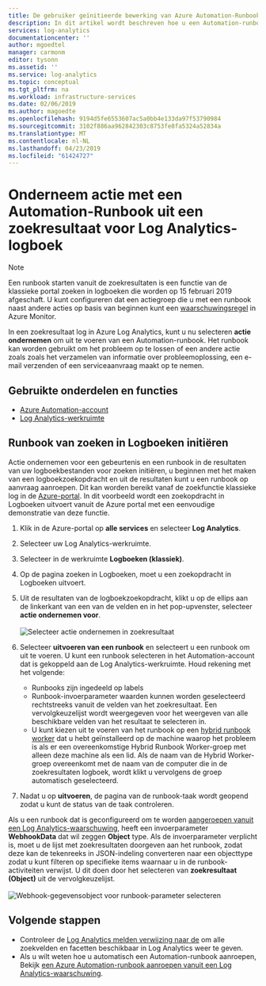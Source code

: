 ```yaml
---
title: De gebruiker geïnitieerde bewerking van Azure Automation-Runbook in Log Analytics | Microsoft Docs
description: In dit artikel wordt beschreven hoe u een Automation-runbook uitvoeren vanuit een Log Analytics search resultaat op aanvraag.
services: log-analytics
documentationcenter: ''
author: mgoedtel
manager: carmonm
editor: tysonn
ms.assetid: ''
ms.service: log-analytics
ms.topic: conceptual
ms.tgt_pltfrm: na
ms.workload: infrastructure-services
ms.date: 02/06/2019
ms.author: magoedte
ms.openlocfilehash: 9194d5fe6553607ac5a0bb4e133da97f53790984
ms.sourcegitcommit: 3102f886aa962842303c8753fe8fa5324a52834a
ms.translationtype: MT
ms.contentlocale: nl-NL
ms.lasthandoff: 04/23/2019
ms.locfileid: "61424727"
---
```

# <a name="take-action-with-an-automation-runbook-from-a-log-analytics-log-search-result"></a>Onderneem actie met een Automation-Runbook uit een zoekresultaat voor Log Analytics-logboek

> [!NOTE]
> Een runbook starten vanuit de zoekresultaten is een functie van de klassieke portal zoeken in logboeken die worden op 15 februari 2019 afgeschaft. U kunt configureren dat een actiegroep die u met een runbook naast andere acties op basis van beginnen kunt een [waarschuwingsregel](../platform/alerts-log.md) in Azure Monitor.

In een zoekresultaat log in Azure Log Analytics, kunt u nu selecteren **actie ondernemen** om uit te voeren van een Automation-runbook.  Het runbook kan worden gebruikt om het probleem op te lossen of een andere actie zoals zoals het verzamelen van informatie over probleemoplossing, een e-mail verzenden of een serviceaanvraag maakt op te nemen. 


## <a name="components-and-features-used"></a>Gebruikte onderdelen en functies
* [Azure Automation-account](../../automation/automation-quickstart-create-account.md)
* [Log Analytics-werkruimte](../../azure-monitor/log-query/log-query-overview.md)

## <a name="to-initiate-runbook-from-log-search"></a>Runbook van zoeken in Logboeken initiëren

Actie ondernemen voor een gebeurtenis en een runbook in de resultaten van uw logboekbestanden voor zoeken initiëren, u beginnen met het maken van een logboekzoekopdracht en uit de resultaten kunt u een runbook op aanvraag aanroepen. Dit kan worden bereikt vanaf de zoekfunctie klassieke log in de [Azure-portal](../../azure-monitor/log-query/log-query-overview.md). In dit voorbeeld wordt een zoekopdracht in Logboeken uitvoert vanuit de Azure portal met een eenvoudige demonstratie van deze functie.

1. Klik in de Azure-portal op **alle services** en selecteer **Log Analytics**.  
2. Selecteer uw Log Analytics-werkruimte.
3. Selecteer in de werkruimte **Logboeken (klassiek)**.  
4. Op de pagina zoeken in Logboeken, moet u een zoekopdracht in Logboeken uitvoert.  
5. Uit de resultaten van de logboekzoekopdracht, klikt u op de ellips aan de linkerkant van een van de velden en in het pop-upvenster, selecteer **actie ondernemen voor**.<br><br> ![Selecteer actie ondernemen in zoekresultaat](./media/take-action/log-search-takeaction-menuoption.png) 
6. Selecteer **uitvoeren van een runbook** en selecteert u een runbook om uit te voeren.  U kunt een runbook selecteren in het Automation-account dat is gekoppeld aan de Log Analytics-werkruimte.  Houd rekening met het volgende:

    * Runbooks zijn ingedeeld op labels
    * Runbook-invoerparameter waarden kunnen worden geselecteerd rechtstreeks vanuit de velden van het zoekresultaat.  Een vervolgkeuzelijst wordt weergegeven voor het weergeven van alle beschikbare velden van het resultaat te selecteren in.  
    * U kunt kiezen uit te voeren van het runbook op een [hybrid runbook worker](../../automation/automation-hybrid-runbook-worker.md) dat u hebt geïnstalleerd op de machine waarop het probleem is als er een overeenkomstige Hybrid Runbook Worker-groep met alleen deze machine als een lid.  Als de naam van de Hybrid Worker-groep overeenkomt met de naam van de computer die in de zoekresultaten logboek, wordt klikt u vervolgens de groep automatisch geselecteerd.    

6. Nadat u op **uitvoeren**, de pagina van de runbook-taak wordt geopend zodat u kunt de status van de taak controleren.   

Als u een runbook dat is geconfigureerd om te worden [aangeroepen vanuit een Log Analytics-waarschuwing](../../automation/automation-create-alert-triggered-runbook.md), heeft een invoerparameter **WebhookData** dat wil zeggen **Object** type.  Als de invoerparameter verplicht is, moet u de lijst met zoekresultaten doorgeven aan het runbook, zodat deze kan de tekenreeks in JSON-indeling converteren naar een objecttype zodat u kunt filteren op specifieke items waarnaar u in de runbook-activiteiten verwijst.  U dit doen door het selecteren van **zoekresultaat (Object)** uit de vervolgkeuzelijst.<br><br> ![Webhook-gegevensobject voor runbook-parameter selecteren](media/take-action/select-runbook-and-properties.png)   
    
## <a name="next-steps"></a>Volgende stappen

* Controleer de [Log Analytics melden verwijzing naar de](../../azure-monitor/log-query/log-query-overview.md) om alle zoekvelden en facetten beschikbaar in Log Analytics weer te geven.
* Als u wilt weten hoe u automatisch een Automation-runbook aanroepen, Bekijk [een Azure Automation-runbook aanroepen vanuit een Log Analytics-waarschuwing](../../automation/automation-create-alert-triggered-runbook.md).  
